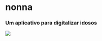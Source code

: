 <h1> nonna </h1>
<h3> Um aplicativo para digitalizar idosos </h3>

<img src="https://i.imgur.com/K94SaqT.png"/>
